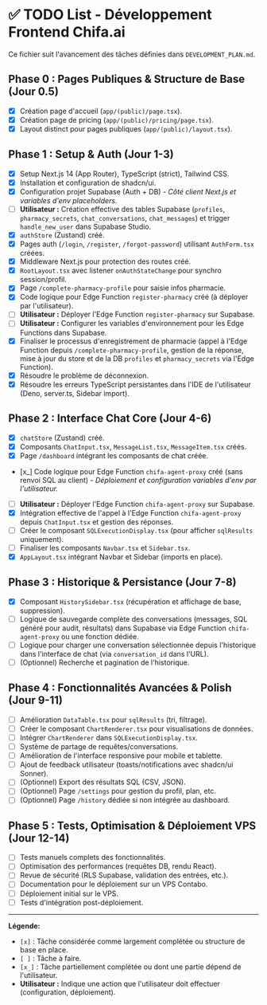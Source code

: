 # ✅ TODO List - Développement Frontend Chifa.ai

Ce fichier suit l'avancement des tâches définies dans `DEVELOPMENT_PLAN.md`.

## Phase 0 : Pages Publiques & Structure de Base (Jour 0.5)
- [x] Création page d'accueil (`app/(public)/page.tsx`).
- [x] Création page de pricing (`app/(public)/pricing/page.tsx`).
- [x] Layout distinct pour pages publiques (`app/(public)/layout.tsx`).

## Phase 1 : Setup & Auth (Jour 1-3)
- [x] Setup Next.js 14 (App Router), TypeScript (strict), Tailwind CSS.
- [x] Installation et configuration de shadcn/ui.
- [x] Configuration projet Supabase (Auth + DB) - *Côté client Next.js et variables d'env placeholders.*
- [ ] **Utilisateur :** Création effective des tables Supabase (`profiles`, `pharmacy_secrets`, `chat_conversations`, `chat_messages`) et trigger `handle_new_user` dans Supabase Studio.
- [x] `authStore` (Zustand) créé.
- [x] Pages auth (`/login`, `/register`, `/forgot-password`) utilisant `AuthForm.tsx` créées.
- [x] Middleware Next.js pour protection des routes créé.
- [x] `RootLayout.tsx` avec listener `onAuthStateChange` pour synchro session/profil.
- [x] Page `/complete-pharmacy-profile` pour saisie infos pharmacie.
- [x] Code logique pour Edge Function `register-pharmacy` créé (à déployer par l'utilisateur).
- [ ] **Utilisateur :** Déployer l'Edge Function `register-pharmacy` sur Supabase.
- [ ] **Utilisateur :** Configurer les variables d'environnement pour les Edge Functions dans Supabase.
- [x] Finaliser le processus d'enregistrement de pharmacie (appel à l'Edge Function depuis `/complete-pharmacy-profile`, gestion de la réponse, mise à jour du store et de la DB `profiles` et `pharmacy_secrets` via l'Edge Function).
- [x] Résoudre le problème de déconnexion.
- [x] Résoudre les erreurs TypeScript persistantes dans l'IDE de l'utilisateur (Deno, server.ts, Sidebar import).

## Phase 2 : Interface Chat Core (Jour 4-6)
- [x] `chatStore` (Zustand) créé.
- [x] Composants `ChatInput.tsx`, `MessageList.tsx`, `MessageItem.tsx` créés.
- [x] Page `/dashboard` intégrant les composants de chat créée.
- [x_] Code logique pour Edge Function `chifa-agent-proxy` créé (sans renvoi SQL au client) - *Déploiement et configuration variables d'env par l'utilisateur.*
- [ ] **Utilisateur :** Déployer l'Edge Function `chifa-agent-proxy` sur Supabase.
- [x] Intégration effective de l'appel à l'Edge Function `chifa-agent-proxy` depuis `ChatInput.tsx` et gestion des réponses.
- [ ] Créer le composant `SQLExecutionDisplay.tsx` (pour afficher `sqlResults` uniquement).
- [ ] Finaliser les composants `Navbar.tsx` et `Sidebar.tsx`.
- [x] `AppLayout.tsx` intégrant Navbar et Sidebar (imports en place).

## Phase 3 : Historique & Persistance (Jour 7-8)
- [x] Composant `HistorySidebar.tsx` (récupération et affichage de base, suppression).
- [ ] Logique de sauvegarde complète des conversations (messages, SQL généré pour audit, résultats) dans Supabase via Edge Function `chifa-agent-proxy` ou une fonction dédiée.
- [ ] Logique pour charger une conversation sélectionnée depuis l'historique dans l'interface de chat (via `conversation_id` dans l'URL).
- [ ] (Optionnel) Recherche et pagination de l'historique.

## Phase 4 : Fonctionnalités Avancées & Polish (Jour 9-11)
- [ ] Amélioration `DataTable.tsx` pour `sqlResults` (tri, filtrage).
- [ ] Créer le composant `ChartRenderer.tsx` pour visualisations de données.
- [ ] Intégrer `ChartRenderer` dans `SQLExecutionDisplay.tsx`.
- [ ] Système de partage de requêtes/conversations.
- [ ] Amélioration de l'interface responsive pour mobile et tablette.
- [ ] Ajout de feedback utilisateur (toasts/notifications avec shadcn/ui Sonner).
- [ ] (Optionnel) Export des résultats SQL (CSV, JSON).
- [ ] (Optionnel) Page `/settings` pour gestion du profil, plan, etc.
- [ ] (Optionnel) Page `/history` dédiée si non intégrée au dashboard.

## Phase 5 : Tests, Optimisation & Déploiement VPS (Jour 12-14)
- [ ] Tests manuels complets des fonctionnalités.
- [ ] Optimisation des performances (requêtes DB, rendu React).
- [ ] Revue de sécurité (RLS Supabase, validation des entrées, etc.).
- [ ] Documentation pour le déploiement sur un VPS Contabo.
- [ ] Déploiement initial sur le VPS.
- [ ] Tests d'intégration post-déploiement.

---
**Légende:**
- `[x]` : Tâche considérée comme largement complétée ou structure de base en place.
- `[ ]` : Tâche à faire.
- `[x_]` : Tâche partiellement complétée ou dont une partie dépend de l'utilisateur.
- **Utilisateur :** Indique une action que l'utilisateur doit effectuer (configuration, déploiement).
